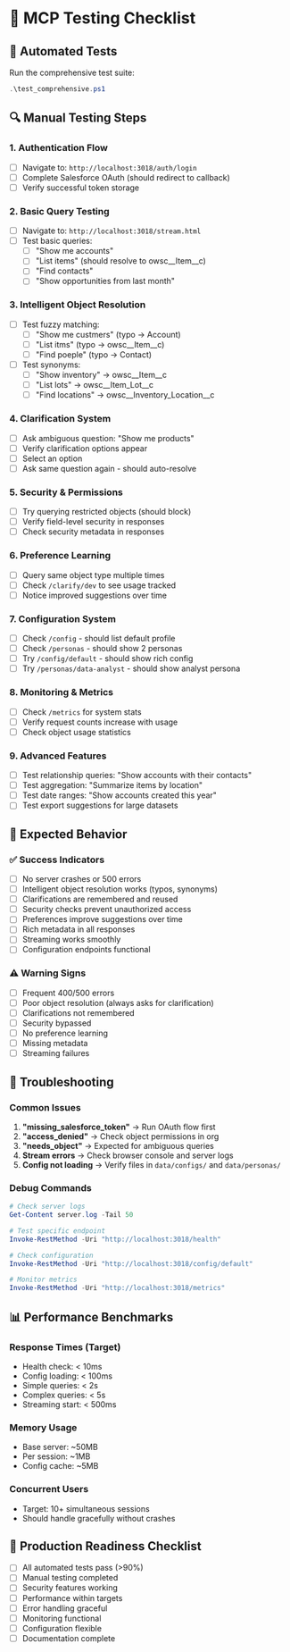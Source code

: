 # 🧪 MCP Testing Checklist

## 🤖 Automated Tests
Run the comprehensive test suite:
```powershell
.\test_comprehensive.ps1
```

## 🔍 Manual Testing Steps

### 1. Authentication Flow
- [ ] Navigate to: `http://localhost:3018/auth/login`
- [ ] Complete Salesforce OAuth (should redirect to callback)
- [ ] Verify successful token storage

### 2. Basic Query Testing
- [ ] Navigate to: `http://localhost:3018/stream.html`
- [ ] Test basic queries:
  - [ ] "Show me accounts"
  - [ ] "List items" (should resolve to owsc__Item__c)
  - [ ] "Find contacts"
  - [ ] "Show opportunities from last month"

### 3. Intelligent Object Resolution
- [ ] Test fuzzy matching:
  - [ ] "Show me custmers" (typo → Account)
  - [ ] "List itms" (typo → owsc__Item__c)
  - [ ] "Find poeple" (typo → Contact)
- [ ] Test synonyms:
  - [ ] "Show inventory" → owsc__Item__c
  - [ ] "List lots" → owsc__Item_Lot__c
  - [ ] "Find locations" → owsc__Inventory_Location__c

### 4. Clarification System
- [ ] Ask ambiguous question: "Show me products"
- [ ] Verify clarification options appear
- [ ] Select an option
- [ ] Ask same question again - should auto-resolve

### 5. Security & Permissions
- [ ] Try querying restricted objects (should block)
- [ ] Verify field-level security in responses
- [ ] Check security metadata in responses

### 6. Preference Learning
- [ ] Query same object type multiple times
- [ ] Check `/clarify/dev` to see usage tracked
- [ ] Notice improved suggestions over time

### 7. Configuration System
- [ ] Check `/config` - should list default profile
- [ ] Check `/personas` - should show 2 personas
- [ ] Try `/config/default` - should show rich config
- [ ] Try `/personas/data-analyst` - should show analyst persona

### 8. Monitoring & Metrics
- [ ] Check `/metrics` for system stats
- [ ] Verify request counts increase with usage
- [ ] Check object usage statistics

### 9. Advanced Features
- [ ] Test relationship queries: "Show accounts with their contacts"
- [ ] Test aggregation: "Summarize items by location"
- [ ] Test date ranges: "Show accounts created this year"
- [ ] Test export suggestions for large datasets

## 🎯 Expected Behavior

### ✅ Success Indicators
- [ ] No server crashes or 500 errors
- [ ] Intelligent object resolution works (typos, synonyms)
- [ ] Clarifications are remembered and reused
- [ ] Security checks prevent unauthorized access
- [ ] Preferences improve suggestions over time
- [ ] Rich metadata in all responses
- [ ] Streaming works smoothly
- [ ] Configuration endpoints functional

### ⚠️ Warning Signs
- [ ] Frequent 400/500 errors
- [ ] Poor object resolution (always asks for clarification)
- [ ] Clarifications not remembered
- [ ] Security bypassed
- [ ] No preference learning
- [ ] Missing metadata
- [ ] Streaming failures

## 🔧 Troubleshooting

### Common Issues
1. **"missing_salesforce_token"** → Run OAuth flow first
2. **"access_denied"** → Check object permissions in org
3. **"needs_object"** → Expected for ambiguous queries
4. **Stream errors** → Check browser console and server logs
5. **Config not loading** → Verify files in `data/configs/` and `data/personas/`

### Debug Commands
```powershell
# Check server logs
Get-Content server.log -Tail 50

# Test specific endpoint
Invoke-RestMethod -Uri "http://localhost:3018/health"

# Check configuration
Invoke-RestMethod -Uri "http://localhost:3018/config/default"

# Monitor metrics
Invoke-RestMethod -Uri "http://localhost:3018/metrics"
```

## 📊 Performance Benchmarks

### Response Times (Target)
- Health check: < 10ms
- Config loading: < 100ms
- Simple queries: < 2s
- Complex queries: < 5s
- Streaming start: < 500ms

### Memory Usage
- Base server: ~50MB
- Per session: ~1MB
- Config cache: ~5MB

### Concurrent Users
- Target: 10+ simultaneous sessions
- Should handle gracefully without crashes

## 🚀 Production Readiness Checklist

- [ ] All automated tests pass (>90%)
- [ ] Manual testing completed
- [ ] Security features working
- [ ] Performance within targets
- [ ] Error handling graceful
- [ ] Monitoring functional
- [ ] Configuration flexible
- [ ] Documentation complete
